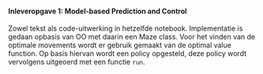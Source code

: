 #### Inleveropgave 1: Model-based Prediction and Control
Zowel tekst als code-uitwerking in hetzelfde notebook. Implementatie is gedaan opbasis van OO met daarin een Maze class. Voor het vinden van de optimale movements wordt er gebruik gemaakt van de optimal value function. Op basis hiervan wordt een policy opgesteld, deze policy wordt vervolgens uitgeoerd met een functie ```run```.
